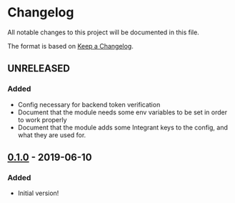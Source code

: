 # Changelog
All notable changes to this project will be documented in this file.

The format is based on [Keep a Changelog](http://keepachangelog.com/en/1.0.0/).


## UNRELEASED
### Added
- Config necessary for backend token verification
- Document that the module needs some env variables to be set in order to work properly
- Document that the module adds some Integrant keys to the config, and what they are used for.

## [0.1.0] - 2019-06-10

### Added
- Initial version!

[0.1.0]: https://github.com/magnetcoop/hydrogen.module.session.keycloak/releases/tag/v0.1.0
[Unreleased]: https://github.com/magnetcoop/hydrogen.module.session.keycloak/compare/v0.1.0...HEAD/